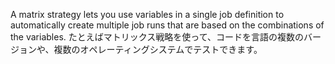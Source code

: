 A matrix strategy lets you use variables in a single job definition to automatically create multiple job runs that are based on the combinations of the variables. たとえばマトリックス戦略を使って、コードを言語の複数のバージョンや、複数のオペレーティングシステムでテストできます。
